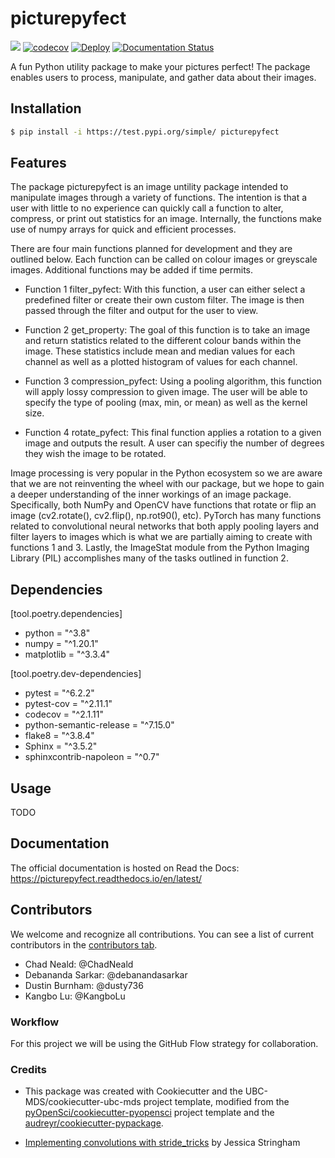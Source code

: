 # picturepyfect 

![](https://github.com/UBC-MDS/picturepyfect/workflows/build/badge.svg) [![codecov](https://codecov.io/gh/UBC-MDS/picturepyfect/branch/master/graph/badge.svg)](https://codecov.io/gh/UBC-MDS/picturepyfect) [![Deploy](https://github.com/UBC-MDS/picturepyfect/actions/workflows/deploy.yml/badge.svg)](https://github.com/UBC-MDS/picturepyfect/actions/workflows/deploy.yml) [![Documentation Status](https://readthedocs.org/projects/picturepyfect/badge/?version=latest)](https://picturepyfect.readthedocs.io/en/latest/?badge=latest)

A fun Python utility package to make your pictures perfect! The package enables users to process, manipulate, and gather data about their images.

## Installation

```bash
$ pip install -i https://test.pypi.org/simple/ picturepyfect
```

## Features

The package picturepyfect is an image untility package intended to manipulate images through a variety of functions. The intention is that a user with little to no experience can quickly call a function to alter, compress, or print out statistics for an image. Internally, the functions make use of numpy arrays for quick and efficient processes.

There are four main functions planned for development and they are outlined below. Each function can be called on colour images or greyscale images. Additional functions may be added if time permits.

- Function 1 filter_pyfect: With this function, a user can either select a predefined filter or create their own custom filter. The image is then passed through the filter and output for the user to view.

- Function 2 get_property: The goal of this function is to take an image and return statistics related to the different colour bands within the image. These statistics include mean and median values for each channel as well as a plotted histogram of values for each channel.

- Function 3 compression_pyfect: Using a pooling algorithm, this function will apply lossy compression to given image. The user will be able to specify the type of pooling (max, min, or mean) as well as the kernel size.

- Function 4 rotate_pyfect: This final function applies a rotation to a given image and outputs the result. A user can specifiy the number of degrees they wish the image to be rotated.

Image processing is very popular in the Python ecosystem so we are aware that we are not reinventing the wheel with our package, but we hope to gain a deeper understanding of the inner workings of an image package. Specifically, both NumPy and OpenCV have functions that rotate or flip an image (cv2.rotate(), cv2.flip(), np.rot90(), etc). PyTorch has many functions related to convolutional neural networks that both apply pooling layers and filter layers to images which is what we are partially aiming to create with functions 1 and 3. Lastly, the ImageStat module from the Python Imaging Library (PIL) accomplishes many of the tasks outlined in function 2.

## Dependencies

[tool.poetry.dependencies]  
* python = "^3.8"  
* numpy = "^1.20.1"  
* matplotlib = "^3.3.4"  

[tool.poetry.dev-dependencies]  
* pytest = "^6.2.2"  
* pytest-cov = "^2.11.1"  
* codecov = "^2.1.11"  
* python-semantic-release = "^7.15.0"  
* flake8 = "^3.8.4"  
* Sphinx = "^3.5.2"  
* sphinxcontrib-napoleon = "^0.7"  

## Usage

TODO

## Documentation

The official documentation is hosted on Read the Docs: https://picturepyfect.readthedocs.io/en/latest/

## Contributors

We welcome and recognize all contributions. You can see a list of current contributors in the [contributors tab](https://github.com/debanandasarkar/picturepyfect/graphs/contributors).

* Chad Neald: @ChadNeald
* Debananda Sarkar: @debanandasarkar
* Dustin Burnham: @dusty736
* Kangbo Lu: @KangboLu

### Workflow

For this project we will be using the GitHub Flow strategy for collaboration. 

### Credits

- This package was created with Cookiecutter and the UBC-MDS/cookiecutter-ubc-mds project template, modified from the [pyOpenSci/cookiecutter-pyopensci](https://github.com/pyOpenSci/cookiecutter-pyopensci) project template and the [audreyr/cookiecutter-pypackage](https://github.com/audreyr/cookiecutter-pypackage).

- [Implementing convolutions with stride_tricks](https://jessicastringham.net/2017/12/31/stride-tricks/) by Jessica Stringham
